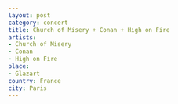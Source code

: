 ```yaml
---
layout: post
category: concert
title: Church of Misery + Conan + High on Fire
artists: 
- Church of Misery
- Conan
- High on Fire
place: 
- Glazart
country: France
city: Paris
---
```



